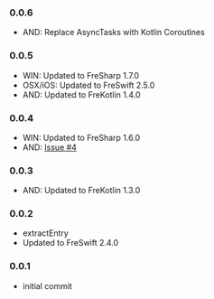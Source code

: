 ### 0.0.6
- AND: Replace AsyncTasks with Kotlin Coroutines

### 0.0.5
- WIN: Updated to FreSharp 1.7.0
- OSX/iOS: Updated to FreSwift 2.5.0
- AND: Updated to FreKotlin 1.4.0

### 0.0.4
- WIN: Updated to FreSharp 1.6.0
- AND: [Issue #4](https://github.com/tuarua/Zip-ANE/issues/4)

### 0.0.3
- AND: Updated to FreKotlin 1.3.0

### 0.0.2  
- extractEntry
- Updated to FreSwift 2.4.0

### 0.0.1  
- initial commit
